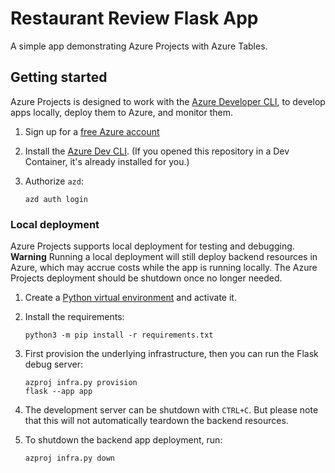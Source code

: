 # Restaurant Review Flask App

A simple app demonstrating Azure Projects with Azure Tables.

## Getting started

Azure Projects is designed to work with the [Azure Developer CLI](https://learn.microsoft.com/azure/developer/azure-developer-cli/overview), to develop apps locally, deploy them to Azure, and monitor them. 

1. Sign up for a [free Azure account](https://azure.microsoft.com/free/)
2. Install the [Azure Dev CLI](https://learn.microsoft.com/azure/developer/azure-developer-cli/install-azd). (If you opened this repository in a Dev Container, it's already installed for you.)
3. Authorize `azd`:

    ```shell
    azd auth login
    ```

### Local deployment

Azure Projects supports local deployment for testing and debugging.
**Warning**
Running a local deployment will still deploy backend resources in Azure, which may accrue costs while the app is running locally. The Azure Projects deployment should be shutdown once no longer needed.

1. Create a [Python virtual environment](https://docs.python.org/3/tutorial/venv.html#creating-virtual-environments) and activate it.

2. Install the requirements:

    ```shell
    python3 -m pip install -r requirements.txt
    ```

3. First provision the underlying infrastructure, then you can run the Flask
debug server:

    ```shell
    azproj infra.py provision
    flask --app app
    ```

4. The development server can be shutdown with `CTRL+C`. But please note that this will not automatically teardown the backend resources.

5. To shutdown the backend app deployment, run:

    ```shell
    azproj infra.py down
    ```
